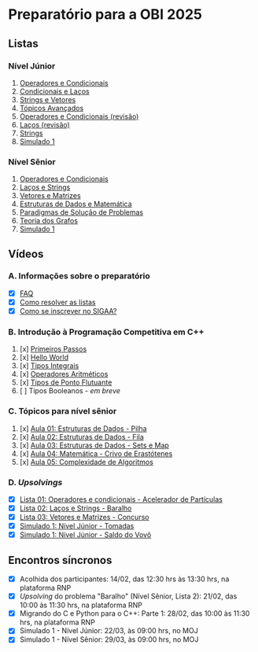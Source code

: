 # Preparatório para a OBI 2025

## Listas

### Nível Júnior

<!-- Semana 2: dia 10/02 -->
1. [Operadores e Condicionais](https://moj.naquadah.com.br/cgi-bin/contest.sh/ejr_obi_jr_01)
2. [Condicionais e Laços](https://moj.naquadah.com.br/cgi-bin/contest.sh/ejr_obi_jr_02)
3. [Strings e Vetores](https://moj.naquadah.com.br/cgi-bin/contest.sh/ejr_obi_jr_03) <!-- Semana 3: dia 17/02 -->
4. [Tópicos Avançados](https://moj.naquadah.com.br/cgi-bin/contest.sh/ejr_obi_jr_04) <!-- Semana 4: dia 24/02 -->
5. [Operadores e Condicionais (revisão)](https://moj.naquadah.com.br/cgi-bin/contest.sh/ejr_obi_jr_05) <!-- Semana 8: dia 24/03 -->
6. [Laços (revisão)](https://moj.naquadah.com.br/cgi-bin/contest.sh/ejr_obi_jr_06) <!-- Semana 09: 31/03 -->
7. [Strings](https://moj.naquadah.com.br/cgi-bin/contest.sh/ejr_obi_jr_07) <!-- Semana 10: 07/04 -->
8. [Simulado 1](https://moj.naquadah.com.br/cgi-bin/contest.sh/ejr_sim_jr_01_rp) <!-- Semana 09: 31/03 -->

### Nível Sênior

<!-- Semana 2: dia 10/02 -->
1. [Operadores e Condicionais](https://moj.naquadah.com.br/cgi-bin/contest.sh/ejr_obi_ns_01)
2. [Laços e Strings](https://moj.naquadah.com.br/cgi-bin/contest.sh/ejr_obi_ns_02)
3. [Vetores e Matrizes](https://moj.naquadah.com.br/cgi-bin/contest.sh/ejr_obi_ns_03) <!-- Semana 3: dia 17/02 -->
4. [Estruturas de Dados e Matemática](https://moj.naquadah.com.br/cgi-bin/contest.sh/ejr_obi_ns_04) <!-- Semana 4: dia 24/02 -->
5. [Paradigmas de Solução de Problemas](https://moj.naquadah.com.br/cgi-bin/contest.sh/ejr_obi_ns_05) <!-- Semana 5: dia 03/03 -->
6. [Teoria dos Grafos](https://moj.naquadah.com.br/cgi-bin/contest.sh/ejr_obi_ns_06) <!-- Semana 6: dia 10/03 -->
7. [Simulado 1](https://moj.naquadah.com.br/cgi-bin/contest.sh/ejr_sim_ns_01_rp) <!-- Semana 09: 31/03 -->

## Vídeos

### A. Informações sobre o preparatório

<!-- Semana 2: dia 10/20 -->
- [x] [FAQ](https://youtu.be/o25mAj1IZ0w)
- [x] [Como resolver as listas](https://youtu.be/4lQXGU7cPs4)
- [x] [Como se inscrever no SIGAA?](https://youtu.be/mnkze6QIVf8) <!-- Semana 5: dia 06/03 -->

### B. Introdução à Programação Competitiva em C++

1. [x] [Primeiros Passos](https://youtu.be/RVyamnsQZPI) <!-- Semana 3: dia 22/02 -->
2. [x] [Hello World](http://youtube.com/watch?v=-9sK3xLEabI) <!-- Semana 4: dia 23/02 -->
3. [x] [Tipos Integrais](https://youtu.be/AKMSQjckJPs) <!-- Semana 5: dia 07/03 -->
4. [x] [Operadores Aritméticos](https://youtu.be/N0AIof66JAA) <!-- Semana 6: dia 15/03 -->
5. [x] [Tipos de Ponto Flutuante](https://youtu.be/tyglrOB42Qk) <!-- Semana 8: dia 30/03 -->
6. [ ] Tipos Booleanos - _em breve_

### C. Tópicos para nível sênior

1. [x] [Aula 01: Estruturas de Dados - Pilha](https://www.youtube.com/watch?v=3Ioht6Js7Io&list=PLpC5nmNJ-GbxMRL4ZWIxSnDDQcw57dtNq&index=1&pp=iAQB) <!-- Semana 6: dia 15/03 -->
2. [x] [Aula 02: Estruturas de Dados - Fila](https://www.youtube.com/watch?v=XVFfIyHz7kQ&list=PLpC5nmNJ-GbxMRL4ZWIxSnDDQcw57dtNq&index=2&pp=iAQB) <!-- Semana 6: dia 15/03 -->
3. [x] [Aula 03: Estruturas de Dados - Sets e Map](https://www.youtube.com/watch?v=z3M2vRJJyOk&list=PLpC5nmNJ-GbxMRL4ZWIxSnDDQcw57dtNq&index=3&pp=iAQB) <!-- Semana 6: dia 15/03 -->
4. [x] [Aula 04: Matemática - Crivo de Erastótenes](https://www.youtube.com/watch?v=A1uRLMc6AiU&list=PLpC5nmNJ-GbxMRL4ZWIxSnDDQcw57dtNq&index=4&pp=iAQB) <!-- Semana 6: dia 15/03 -->
5. [x] [Aula 05: Complexidade de Algoritmos](https://youtu.be/v9BDYqxWRDg) <!-- Semana 10: dia 08/04 -->

### D. _Upsolvings_

<!-- Semana 4: dia 28/02 -->
- [x] [Lista 01: Operadores e condicionais - Acelerador de Partículas](https://rb.gy/excra3)
- [x] [Lista 02: Laços e Strings - Baralho](https://rb.gy/e4mk5f)
- [x] [Lista 03: Vetores e Matrizes - Concurso](https://rb.gy/a8w38e)
- [x] [Simulado 1: Nível Júnior - Tomadas](https://youtu.be/YCiEnupyElo) <!-- Semana 9: dia 06/04 -->
- [x] [Simulado 1: Nível Júnior - Saldo do Vovô](https://www.youtube.com/watch?v=U-AYa9nHMQ4) <!-- Semana 10: dia 12/04 -->

## Encontros síncronos

- [x] Acolhida dos participantes: 14/02, das 12:30 hrs às 13:30 hrs, na plataforma RNP
- [x] _Upsolving_ do problema "Baralho" (Nível Sênior, Lista 2): 21/02, das 10:00 às 11:30 hrs, na plataforma RNP
- [x] Migrando do C e Python para o C++: Parte 1: 28/02, das 10:00 às 11:30 hrs, na plataforma RNP
- [x] Simulado 1 - Nível Júnior: 22/03, às 09:00 hrs, no MOJ
- [x] Simulado 1 - Nível Sênior: 29/03, às 09:00 hrs, no MOJ

